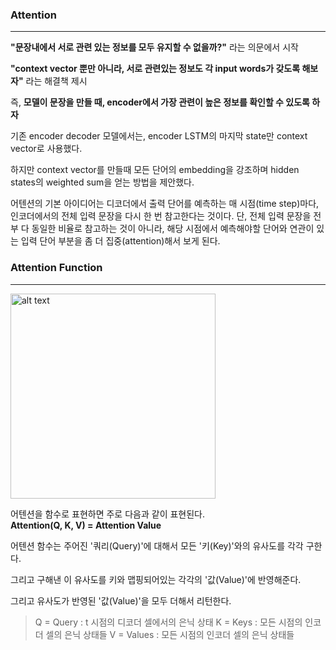 ### Attention

---

**"문장내에서 서로 관련 있는 정보를 모두 유지할 수 없을까?"** 라는 의문에서 시작

**"context vector 뿐만 아니라, 서로 관련있는 정보도 각 input words가 갖도록 해보자"** 라는 해결책 제시

즉, **모델이 문장을 만들 때, encoder에서 가장 관련이 높은 정보를 확인할 수 있도록 하자**

기존 encoder decoder 모델에서는, encoder LSTM의 마지막 state만 context vector로 사용했다.

하지만 context vector를 만들때 모든 단어의 embedding을 강조하며 hidden states의 weighted sum을 얻는 방법을 제안했다.

어텐션의 기본 아이디어는 디코더에서 출력 단어를 예측하는 매 시점(time step)마다, 인코더에서의 전체 입력 문장을 다시 한 번 참고한다는 것이다. 단, 전체 입력 문장을 전부 다 동일한 비율로 참고하는 것이 아니라, 해당 시점에서 예측해야할 단어와 연관이 있는 입력 단어 부분을 좀 더 집중(attention)해서 보게 된다.

### Attention Function

---

<img src="https://wikidocs.net/images/page/22893/%EC%BF%BC%EB%A6%AC.PNG" title="" alt="alt text" width="328">

어텐션을 함수로 표현하면 주로 다음과 같이 표현된다.  
**Attention(Q, K, V) = Attention Value**

어텐션 함수는 주어진 '쿼리(Query)'에 대해서 모든 '키(Key)'와의 유사도를 각각 구한다. 

그리고 구해낸 이 유사도를 키와 맵핑되어있는 각각의 '값(Value)'에 반영해준다. 

그리고 유사도가 반영된 '값(Value)'을 모두 더해서 리턴한다. 

> Q = Query : t 시점의 디코더 셀에서의 은닉 상태
> K = Keys : 모든 시점의 인코더 셀의 은닉 상태들
> V = Values : 모든 시점의 인코더 셀의 은닉 상태들
